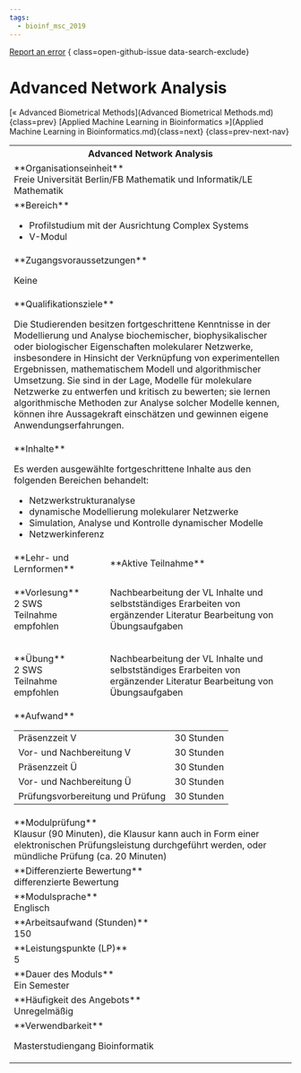 ```yaml
---
tags:
  - bioinf_msc_2019
---
```

[Report an error](https://github.com/SGSSGene/FUB-SUP/issues/new?title=Error%20in%20%22Advanced%20Network%20Analysis%22&body=There%20seems%20to%20be%20an%20error%20in%20module%20%22Advanced%20Network%20Analysis%22%2E%0A%0A%3CDescribe%20here%20a%20slightly%20more%20detailed%20description%20of%20what%20is%20wrong%3E&labels=bug)
{ class=open-github-issue data-search-exclude}

# Advanced Network Analysis

[« Advanced Biometrical Methods](Advanced Biometrical Methods.md){class=prev}
[Applied Machine Learning in Bioinformatics »](Applied Machine Learning in Bioinformatics.md){class=next}
{class=prev-next-nav}

<table markdown id="moduledesc">
<tr markdown class="moduledesc_head"><th colspan="2">Advanced Network Analysis </th></tr>
<tr markdown><td colspan="2">**Organisationseinheit**   <br>Freie Universität Berlin/FB Mathematik und Informatik/LE Mathematik</td></tr>

<tr markdown><td colspan="2">**Bereich**<br>


- Profilstudium mit der Ausrichtung Complex Systems
- V-Modul

</td></tr>

<tr markdown><td colspan="2">**Zugangsvoraussetzungen** <br>

Keine


</td></tr>
<tr markdown><td colspan="2">**Qualifikationsziele**    <br>

Die Studierenden besitzen fortgeschrittene Kenntnisse in der Modellierung
und Analyse biochemischer, biophysikalischer oder biologischer Eigenschaften
molekularer Netzwerke, insbesondere in Hinsicht der Verknüpfung von
experimentellen Ergebnissen, mathematischem Modell und algorithmischer
Umsetzung. Sie sind in der Lage, Modelle für molekulare Netzwerke zu
entwerfen und kritisch zu bewerten; sie lernen algorithmische Methoden zur
Analyse solcher Modelle kennen, können ihre Aussagekraft einschätzen und
gewinnen eigene Anwendungserfahrungen.


</td></tr>
<tr markdown><td colspan="2">**Inhalte**                <br>

Es werden ausgewählte fortgeschrittene Inhalte aus den folgenden Bereichen
behandelt:

- Netzwerkstrukturanalyse
- dynamische Modellierung molekularer Netzwerke
- Simulation, Analyse und Kontrolle dynamischer Modelle
- Netzwerkinferenz


</td></tr>

<tr markdown><td>**Lehr- und Lernformen**</td><td>**Aktive Teilnahme**</td></tr>
<tr markdown><td> **Vorlesung** <br>2 SWS <br> Teilnahme empfohlen</td><td>

Nachbearbeitung der VL Inhalte und selbstständiges Erarbeiten von ergänzender Literatur
Bearbeitung von Übungsaufgaben
</td></tr>
<tr markdown><td> **Übung** <br>2 SWS <br> Teilnahme empfohlen</td><td>

Nachbearbeitung der VL Inhalte und selbstständiges Erarbeiten von ergänzender Literatur
Bearbeitung von Übungsaufgaben
</td></tr>
<tr markdown><td colspan="2">**Aufwand**                <br>
<table class="aufwand_table">
<tr><td>Präsenzzeit V</td><td>30 Stunden</td></tr>
<tr><td>Vor- und Nachbereitung V</td><td>30 Stunden</td></tr>
<tr><td>Präsenzzeit Ü</td><td>30 Stunden</td></tr>
<tr><td>Vor- und Nachbereitung Ü</td><td>30 Stunden</td></tr>
<tr><td>Prüfungsvorbereitung und Prüfung</td><td>30 Stunden</td></tr>
</table>

</td></tr>
<tr markdown><td colspan="2">**Modulprüfung**             <br>Klausur (90 Minuten), die Klausur kann auch in Form einer elektronischen
Prüfungsleistung durchgeführt werden, oder mündliche Prüfung (ca. 20
Minuten)


</td></tr>
<tr markdown><td colspan="2">**Differenzierte Bewertung** <br>differenzierte Bewertung

</td></tr>
<tr markdown><td colspan="2">**Modulsprache**             <br>Englisch</td></tr>
<tr markdown><td colspan="2">**Arbeitsaufwand (Stunden)** <br>150</td></tr>
<tr markdown><td colspan="2">**Leistungspunkte (LP)**     <br>5</td></tr>
<tr markdown><td colspan="2">**Dauer des Moduls**         <br>Ein Semester</td></tr>
<tr markdown><td colspan="2">**Häufigkeit des Angebots**  <br>Unregelmäßig</td></tr>
<tr markdown><td colspan="2">**Verwendbarkeit**           <br>

Masterstudiengang Bioinformatik


</td></tr>

</table>
